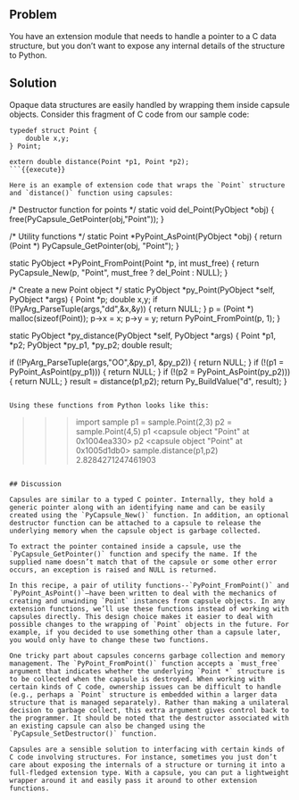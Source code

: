 ## Problem

You have an extension module that needs to handle a pointer to a C data structure, but you don’t want to expose any internal details of the structure to Python.

## Solution

Opaque data structures are easily handled by wrapping them inside capsule objects. Consider this fragment of C code from our sample code:

```
typedef struct Point {
    double x,y;
} Point;

extern double distance(Point *p1, Point *p2);
```{{execute}}

Here is an example of extension code that wraps the `Point` structure and `distance()` function using capsules:

```
/* Destructor function for points */
static void del_Point(PyObject *obj) {
  free(PyCapsule_GetPointer(obj,"Point"));
}

/* Utility functions */
static Point *PyPoint_AsPoint(PyObject *obj) {
  return (Point *) PyCapsule_GetPointer(obj, "Point");
}

static PyObject *PyPoint_FromPoint(Point *p, int must_free) {
  return PyCapsule_New(p, "Point", must_free ? del_Point : NULL);
}

/* Create a new Point object */
static PyObject *py_Point(PyObject *self, PyObject *args) {
  Point *p;
  double x,y;
  if (!PyArg_ParseTuple(args,"dd",&x,&y)) {
    return NULL;
  }
  p = (Point *) malloc(sizeof(Point));
  p->x = x;
  p->y = y;
  return PyPoint_FromPoint(p, 1);
}

static PyObject *py_distance(PyObject *self, PyObject *args) {
  Point *p1, *p2;
  PyObject *py_p1, *py_p2;
  double result;

  if (!PyArg_ParseTuple(args,"OO",&py_p1, &py_p2)) {
    return NULL;
  }
  if (!(p1 = PyPoint_AsPoint(py_p1))) {
    return NULL;
  }
  if (!(p2 = PyPoint_AsPoint(py_p2))) {
    return NULL;
  }
  result = distance(p1,p2);
  return Py_BuildValue("d", result);
}
```{{execute}}

Using these functions from Python looks like this:

```
>>> import sample
>>> p1 = sample.Point(2,3)
>>> p2 = sample.Point(4,5)
>>> p1
<capsule object "Point" at 0x1004ea330>
>>> p2
<capsule object "Point" at 0x1005d1db0>
>>> sample.distance(p1,p2)
2.8284271247461903
>>>
```{{execute}}

## Discussion

Capsules are similar to a typed C pointer. Internally, they hold a generic pointer along with an identifying name and can be easily created using the `PyCapsule_New()` function. In addition, an optional destructor function can be attached to a capsule to release the underlying memory when the capsule object is garbage collected.

To extract the pointer contained inside a capsule, use the `PyCapsule_GetPointer()` function and specify the name. If the supplied name doesn’t match that of the capsule or some other error occurs, an exception is raised and NULL is returned.

In this recipe, a pair of utility functions--`PyPoint_FromPoint()` and `PyPoint_AsPoint()`—have been written to deal with the mechanics of creating and unwinding `Point` instances from capsule objects. In any extension functions, we’ll use these functions instead of working with capsules directly. This design choice makes it easier to deal with possible changes to the wrapping of `Point` objects in the future. For example, if you decided to use something other than a capsule later, you would only have to change these two functions.

One tricky part about capsules concerns garbage collection and memory management. The `PyPoint_FromPoint()` function accepts a `must_free` argument that indicates whether the underlying `Point *` structure is to be collected when the capsule is destroyed. When working with certain kinds of C code, ownership issues can be difficult to handle (e.g., perhaps a `Point` structure is embedded within a larger data structure that is managed separately). Rather than making a unilateral decision to garbage collect, this extra argument gives control back to the programmer. It should be noted that the destructor associated with an existing capsule can also be changed using the `PyCapsule_SetDestructor()` function.

Capsules are a sensible solution to interfacing with certain kinds of C code involving structures. For instance, sometimes you just don’t care about exposing the internals of a structure or turning it into a full-fledged extension type. With a capsule, you can put a lightweight wrapper around it and easily pass it around to other extension functions.